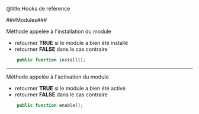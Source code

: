 @title:Hooks de référence

###Modules###

Méthode appelée à l'installation du module
* retourner **TRUE** si le module a bien été installé
* retourner **FALSE** dans le cas contraire
```php
    public function install();
```

-------------------------------------------------------------------
Méthode appelée à l'activation du module
* retourner **TRUE** si le module a bien été activé
* retourner **FALSE** dans le cas contraire
```php
    public function enable();
```